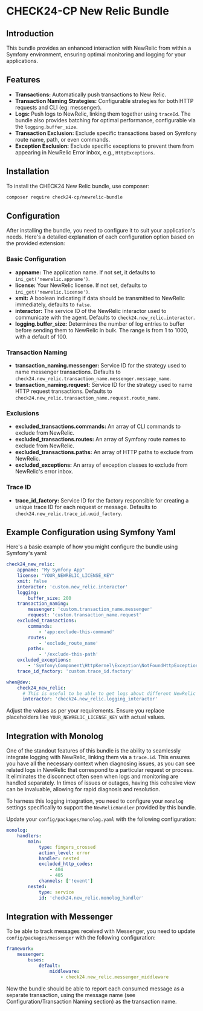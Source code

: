# CHECK24-CP New Relic Bundle

## Introduction

This bundle provides an enhanced interaction with NewRelic 
from within a Symfony environment, ensuring optimal monitoring 
and logging for your applications.

## Features

- **Transactions:** Automatically push transactions to New Relic.
- **Transaction Naming Strategies:** Configurable strategies for both HTTP requests and CLI (eg: messenger).
- **Logs:** Push logs to NewRelic, linking them together using `traceId`. The bundle also provides batching for optimal performance, configurable via the `logging.buffer_size`.
- **Transaction Exclusion:** Exclude specific transactions based on Symfony route name, path, or even commands.
- **Exception Exclusion:** Exclude specific exceptions to prevent them from appearing in NewRelic Error inbox, e.g., `HttpExceptions`.

## Installation

To install the CHECK24 New Relic bundle, use composer:

```bash
composer require check24-cp/newrelic-bundle
```

## Configuration

After installing the bundle, you need to configure it to suit your application's needs. Here's a detailed explanation of each configuration option based on the provided extension:

### Basic Configuration

- **appname:** The application name. If not set, it defaults to `ini_get('newrelic.appname')`.
- **license:** Your NewRelic license. If not set, defaults to `ini_get('newrelic.license')`.
- **xmit:** A boolean indicating if data should be transmitted to NewRelic immediately, defaults to `false`.
- **interactor:** The service ID of the NewRelic interactor used to communicate with the agent. Defaults to `check24.new_relic.interactor`.
- **logging.buffer_size:** Determines the number of log entries to buffer before sending them to NewRelic in bulk. The range is from 1 to 1000, with a default of 100.

### Transaction Naming

- **transaction_naming.messenger:** Service ID for the strategy used to name messenger transactions. Defaults to `check24.new_relic.transaction_name.messenger.message_name`.
- **transaction_naming.request:** Service ID for the strategy used to name HTTP request transactions. Defaults to `check24.new_relic.transaction_name.request.route_name`.

### Exclusions

- **excluded_transactions.commands:** An array of CLI commands to exclude from NewRelic.
- **excluded_transactions.routes:** An array of Symfony route names to exclude from NewRelic.
- **excluded_transactions.paths:** An array of HTTP paths to exclude from NewRelic.
- **excluded_exceptions:** An array of exception classes to exclude from NewRelic's error inbox.

### Trace ID

- **trace_id_factory:** Service ID for the factory responsible for creating a unique trace ID for each request or message. Defaults to `check24.new_relic.trace_id.uuid_factory`.

## Example Configuration using Symfony Yaml

Here's a basic example of how you might configure the bundle using Symfony's yaml:

```yaml
check24_new_relic:
    appname: "My Symfony App"
    license: "YOUR_NEWRELIC_LICENSE_KEY"
    xmit: false
    interactor: 'custom.new_relic.interactor'
    logging:
        buffer_size: 200
    transaction_naming:
        messenger: 'custom.transaction_name.messenger'
        request: 'custom.transaction_name.request'
    excluded_transactions:
        commands:
            - 'app:exclude-this-command'
        routes:
            - 'exclude_route_name'
        paths:
            - '/exclude-this-path'
    excluded_exceptions:
        - 'Symfony\Component\HttpKernel\Exception\NotFoundHttpException'
    trace_id_factory: 'custom.trace_id.factory'

when@dev:
    check24_new_relic:
      # This is useful to be able to get logs about different NewRelic events in Symfony's profiler
      interactor: 'check24.new_relic.logging_interactor'
```

Adjust the values as per your requirements. Ensure you replace placeholders like `YOUR_NEWRELIC_LICENSE_KEY` with actual values.

## Integration with Monolog

One of the standout features of this bundle is the ability to seamlessly integrate logging with NewRelic,
linking them via a `trace.id`. This ensures you have all the necessary context when diagnosing issues, as you can see related
logs in NewRelic that correspond to a particular request or process.
It eliminates the disconnect often seen when logs and monitoring are handled separately. 
In times of issues or outages, having this cohesive view can be invaluable, 
allowing for rapid diagnosis and resolution.

To harness this logging integration, you need to configure your `monolog`
settings specifically to support the `NewRelicHandler` provided by this bundle.

Update your `config/packages/monolog.yaml` with the following configuration:

```yaml
monolog:
    handlers:
        main:
            type: fingers_crossed
            action_level: error
            handler: nested
            excluded_http_codes:
                - 404
                - 405
            channels: ['!event']
        nested:
            type: service
            id: 'check24.new_relic.monolog_handler'
```

## Integration with Messenger

To be able to track messages received with Messenger, you need to update
`config/packages/messenger` with the following configuration:

```yaml
framework:
    messenger:
        buses:
            default:
                middleware:
                    - check24.new_relic.messenger_middleware
```

Now the bundle should be able to report each consumed message as a separate transaction, 
using the message name (see Configuration/Transaction Naming section) as the transaction name.
